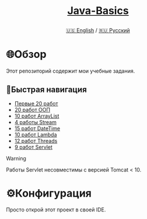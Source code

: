 <h1>
<p align="center">
<a href="https://github.com/GnomeShift/Java-basics" target="_blank" rel="noopener noreferrer">Java-Basics</a>
</p>
</h1>

<p align="center">
 <a href="/README.md">🇺🇸 English</a>
 /
  <a href="/README-ru.md">🇷🇺 Русский</a>
</p>

# 🌐Обзор
Этот репозиторий содержит мои учебные задания.

## 🚀Быстрая навигация
* [Первые 20 работ](Tasks/First20/src)
* [20 работ ООП](Tasks/OOP20/src)
* [10 работ ArrayList](Tasks/ArrayList10/src)
* [4 работы Stream](Tasks/Stream4/src)
* [15 работ DateTime](Tasks/DateTime15/src)
* [10 работ Lambda](Tasks/Lambda10/src)
* [12 работ Threads](Tasks/Threads12/src)
* [9 работ Servlet](Tasks/Servlet9/src)
> [!WARNING]
> Работы Servlet несовместимы с версией Tomcat < 10.

# ⚙️Конфигурация
Просто открой этот проект в своей IDE.
